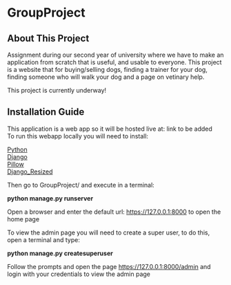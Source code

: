 # GroupProject

<h2>About This Project</h2>

Assignment during our second year of university where we have to make an application from scratch that is useful, and usable to everyone. This project is a website that for buying/selling dogs, finding a trainer for your dog, finding someone who will walk your dog and a page on vetinary help.

This project is currently underway!

<h2>Installation Guide</h2>

This application is a web app so it will be hosted live at: link to be added
<br>
To run this webapp locally you will need to install:

<a href="https://www.python.org/downloads/">Python</a><br>
<a href="https://github.com/django/django">Django</a><br>
<a href="https://github.com/python-pillow/Pillow">Pillow</a><br>
<a href="https://github.com/un1t/django-resized">Django_Resized</a>

Then go to GroupProject/ and execute in a terminal:

<b>python manage.py runserver</b>

Open a browser and enter the default url: https://127.0.0.1:8000 to open the home page

To view the admin page you will need to create a super user, to do this, open a terminal and type:

<b>python manage.py createsuperuser</b>

Follow the prompts and open the page https://127.0.0.1:8000/admin and login with your credentials to view the admin page
